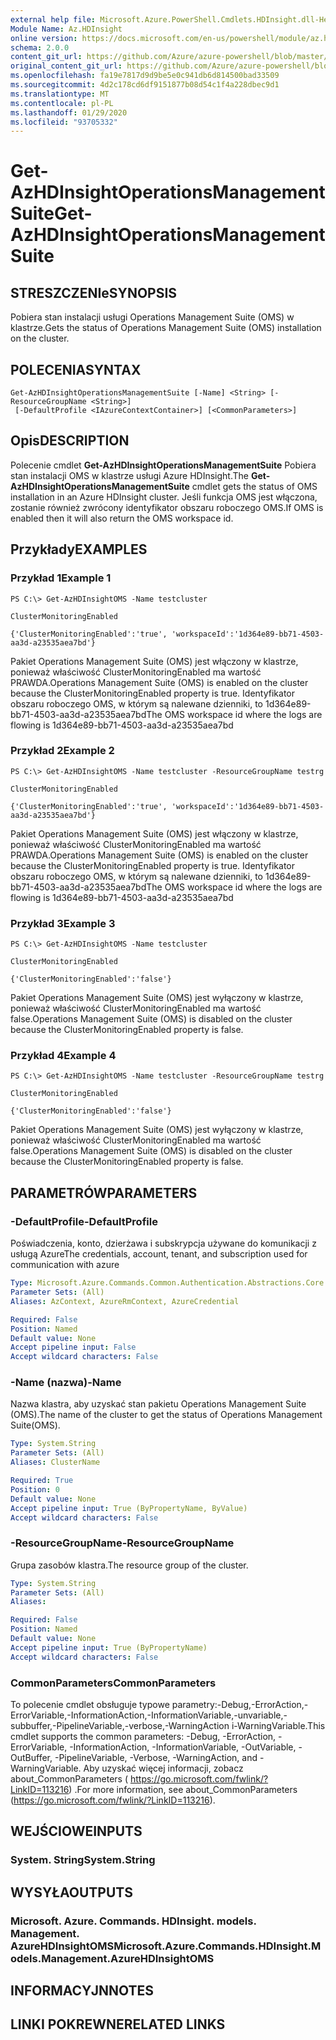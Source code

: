 ```yaml
---
external help file: Microsoft.Azure.PowerShell.Cmdlets.HDInsight.dll-Help.xml
Module Name: Az.HDInsight
online version: https://docs.microsoft.com/en-us/powershell/module/az.hdinsight/get-azhdinsightoperationsmanagementsuite
schema: 2.0.0
content_git_url: https://github.com/Azure/azure-powershell/blob/master/src/HDInsight/HDInsight/help/Get-AzHDInsightOperationsManagementSuite.md
original_content_git_url: https://github.com/Azure/azure-powershell/blob/master/src/HDInsight/HDInsight/help/Get-AzHDInsightOperationsManagementSuite.md
ms.openlocfilehash: fa19e7817d9d9be5e0c941db6d814500bad33509
ms.sourcegitcommit: 4d2c178cd6df9151877b08d54c1f4a228dbec9d1
ms.translationtype: MT
ms.contentlocale: pl-PL
ms.lasthandoff: 01/29/2020
ms.locfileid: "93705332"
---
```

# <span data-ttu-id="b6606-101">Get-AzHDInsightOperationsManagementSuite</span><span class="sxs-lookup"><span data-stu-id="b6606-101">Get-AzHDInsightOperationsManagementSuite</span></span>

## <span data-ttu-id="b6606-102">STRESZCZENIe</span><span class="sxs-lookup"><span data-stu-id="b6606-102">SYNOPSIS</span></span>
<span data-ttu-id="b6606-103">Pobiera stan instalacji usługi Operations Management Suite (OMS) w klastrze.</span><span class="sxs-lookup"><span data-stu-id="b6606-103">Gets the status of Operations Management Suite (OMS) installation on the cluster.</span></span>

## <span data-ttu-id="b6606-104">POLECENIA</span><span class="sxs-lookup"><span data-stu-id="b6606-104">SYNTAX</span></span>

```
Get-AzHDInsightOperationsManagementSuite [-Name] <String> [-ResourceGroupName <String>]
 [-DefaultProfile <IAzureContextContainer>] [<CommonParameters>]
```

## <span data-ttu-id="b6606-105">Opis</span><span class="sxs-lookup"><span data-stu-id="b6606-105">DESCRIPTION</span></span>
<span data-ttu-id="b6606-106">Polecenie cmdlet **Get-AzHDInsightOperationsManagementSuite** Pobiera stan instalacji OMS w klastrze usługi Azure HDInsight.</span><span class="sxs-lookup"><span data-stu-id="b6606-106">The **Get-AzHDInsightOperationsManagementSuite** cmdlet gets the status of OMS installation in an Azure HDInsight cluster.</span></span> <span data-ttu-id="b6606-107">Jeśli funkcja OMS jest włączona, zostanie również zwrócony identyfikator obszaru roboczego OMS.</span><span class="sxs-lookup"><span data-stu-id="b6606-107">If OMS is enabled then it will also return the OMS workspace id.</span></span>

## <span data-ttu-id="b6606-108">Przykłady</span><span class="sxs-lookup"><span data-stu-id="b6606-108">EXAMPLES</span></span>

### <span data-ttu-id="b6606-109">Przykład 1</span><span class="sxs-lookup"><span data-stu-id="b6606-109">Example 1</span></span>
```
PS C:\> Get-AzHDInsightOMS -Name testcluster

ClusterMonitoringEnabled

{'ClusterMonitoringEnabled':'true', 'workspaceId':'1d364e89-bb71-4503-aa3d-a23535aea7bd'}
```

<span data-ttu-id="b6606-110">Pakiet Operations Management Suite (OMS) jest włączony w klastrze, ponieważ właściwość ClusterMonitoringEnabled ma wartość PRAWDA.</span><span class="sxs-lookup"><span data-stu-id="b6606-110">Operations Management Suite (OMS) is enabled on the cluster because the ClusterMonitoringEnabled property is true.</span></span> <span data-ttu-id="b6606-111">Identyfikator obszaru roboczego OMS, w którym są nalewane dzienniki, to 1d364e89-bb71-4503-aa3d-a23535aea7bd</span><span class="sxs-lookup"><span data-stu-id="b6606-111">The OMS workspace id where the logs are flowing is 1d364e89-bb71-4503-aa3d-a23535aea7bd</span></span>

### <span data-ttu-id="b6606-112">Przykład 2</span><span class="sxs-lookup"><span data-stu-id="b6606-112">Example 2</span></span>
```
PS C:\> Get-AzHDInsightOMS -Name testcluster -ResourceGroupName testrg

ClusterMonitoringEnabled

{'ClusterMonitoringEnabled':'true', 'workspaceId':'1d364e89-bb71-4503-aa3d-a23535aea7bd'}
```

<span data-ttu-id="b6606-113">Pakiet Operations Management Suite (OMS) jest włączony w klastrze, ponieważ właściwość ClusterMonitoringEnabled ma wartość PRAWDA.</span><span class="sxs-lookup"><span data-stu-id="b6606-113">Operations Management Suite (OMS) is enabled on the cluster because the ClusterMonitoringEnabled property is true.</span></span> <span data-ttu-id="b6606-114">Identyfikator obszaru roboczego OMS, w którym są nalewane dzienniki, to 1d364e89-bb71-4503-aa3d-a23535aea7bd</span><span class="sxs-lookup"><span data-stu-id="b6606-114">The OMS workspace id where the logs are flowing is 1d364e89-bb71-4503-aa3d-a23535aea7bd</span></span>

### <span data-ttu-id="b6606-115">Przykład 3</span><span class="sxs-lookup"><span data-stu-id="b6606-115">Example 3</span></span>
```
PS C:\> Get-AzHDInsightOMS -Name testcluster

ClusterMonitoringEnabled

{'ClusterMonitoringEnabled':'false'}
```

<span data-ttu-id="b6606-116">Pakiet Operations Management Suite (OMS) jest wyłączony w klastrze, ponieważ właściwość ClusterMonitoringEnabled ma wartość false.</span><span class="sxs-lookup"><span data-stu-id="b6606-116">Operations Management Suite (OMS) is disabled on the cluster because the ClusterMonitoringEnabled property is false.</span></span>

### <span data-ttu-id="b6606-117">Przykład 4</span><span class="sxs-lookup"><span data-stu-id="b6606-117">Example 4</span></span>
```
PS C:\> Get-AzHDInsightOMS -Name testcluster -ResourceGroupName testrg

ClusterMonitoringEnabled

{'ClusterMonitoringEnabled':'false'}
```

<span data-ttu-id="b6606-118">Pakiet Operations Management Suite (OMS) jest wyłączony w klastrze, ponieważ właściwość ClusterMonitoringEnabled ma wartość false.</span><span class="sxs-lookup"><span data-stu-id="b6606-118">Operations Management Suite (OMS) is disabled on the cluster because the ClusterMonitoringEnabled property is false.</span></span>

## <span data-ttu-id="b6606-119">PARAMETRÓW</span><span class="sxs-lookup"><span data-stu-id="b6606-119">PARAMETERS</span></span>

### <span data-ttu-id="b6606-120">-DefaultProfile</span><span class="sxs-lookup"><span data-stu-id="b6606-120">-DefaultProfile</span></span>
<span data-ttu-id="b6606-121">Poświadczenia, konto, dzierżawa i subskrypcja używane do komunikacji z usługą Azure</span><span class="sxs-lookup"><span data-stu-id="b6606-121">The credentials, account, tenant, and subscription used for communication with azure</span></span>

```yaml
Type: Microsoft.Azure.Commands.Common.Authentication.Abstractions.Core.IAzureContextContainer
Parameter Sets: (All)
Aliases: AzContext, AzureRmContext, AzureCredential

Required: False
Position: Named
Default value: None
Accept pipeline input: False
Accept wildcard characters: False
```

### <span data-ttu-id="b6606-122">-Name (nazwa)</span><span class="sxs-lookup"><span data-stu-id="b6606-122">-Name</span></span>
<span data-ttu-id="b6606-123">Nazwa klastra, aby uzyskać stan pakietu Operations Management Suite (OMS).</span><span class="sxs-lookup"><span data-stu-id="b6606-123">The name of the cluster to get the status of Operations Management Suite(OMS).</span></span>

```yaml
Type: System.String
Parameter Sets: (All)
Aliases: ClusterName

Required: True
Position: 0
Default value: None
Accept pipeline input: True (ByPropertyName, ByValue)
Accept wildcard characters: False
```

### <span data-ttu-id="b6606-124">-ResourceGroupName</span><span class="sxs-lookup"><span data-stu-id="b6606-124">-ResourceGroupName</span></span>
<span data-ttu-id="b6606-125">Grupa zasobów klastra.</span><span class="sxs-lookup"><span data-stu-id="b6606-125">The resource group of the cluster.</span></span>

```yaml
Type: System.String
Parameter Sets: (All)
Aliases:

Required: False
Position: Named
Default value: None
Accept pipeline input: True (ByPropertyName)
Accept wildcard characters: False
```

### <span data-ttu-id="b6606-126">CommonParameters</span><span class="sxs-lookup"><span data-stu-id="b6606-126">CommonParameters</span></span>
<span data-ttu-id="b6606-127">To polecenie cmdlet obsługuje typowe parametry:-Debug,-ErrorAction,-ErrorVariable,-InformationAction,-InformationVariable,-unvariable,-subbuffer,-PipelineVariable,-verbose,-WarningAction i-WarningVariable.</span><span class="sxs-lookup"><span data-stu-id="b6606-127">This cmdlet supports the common parameters: -Debug, -ErrorAction, -ErrorVariable, -InformationAction, -InformationVariable, -OutVariable, -OutBuffer, -PipelineVariable, -Verbose, -WarningAction, and -WarningVariable.</span></span> <span data-ttu-id="b6606-128">Aby uzyskać więcej informacji, zobacz about_CommonParameters ( https://go.microsoft.com/fwlink/?LinkID=113216) .</span><span class="sxs-lookup"><span data-stu-id="b6606-128">For more information, see about_CommonParameters (https://go.microsoft.com/fwlink/?LinkID=113216).</span></span>

## <span data-ttu-id="b6606-129">WEJŚCIOWE</span><span class="sxs-lookup"><span data-stu-id="b6606-129">INPUTS</span></span>

### <span data-ttu-id="b6606-130">System. String</span><span class="sxs-lookup"><span data-stu-id="b6606-130">System.String</span></span>

## <span data-ttu-id="b6606-131">WYSYŁA</span><span class="sxs-lookup"><span data-stu-id="b6606-131">OUTPUTS</span></span>

### <span data-ttu-id="b6606-132">Microsoft. Azure. Commands. HDInsight. models. Management. AzureHDInsightOMS</span><span class="sxs-lookup"><span data-stu-id="b6606-132">Microsoft.Azure.Commands.HDInsight.Models.Management.AzureHDInsightOMS</span></span>

## <span data-ttu-id="b6606-133">INFORMACYJN</span><span class="sxs-lookup"><span data-stu-id="b6606-133">NOTES</span></span>

## <span data-ttu-id="b6606-134">LINKI POKREWNE</span><span class="sxs-lookup"><span data-stu-id="b6606-134">RELATED LINKS</span></span>
